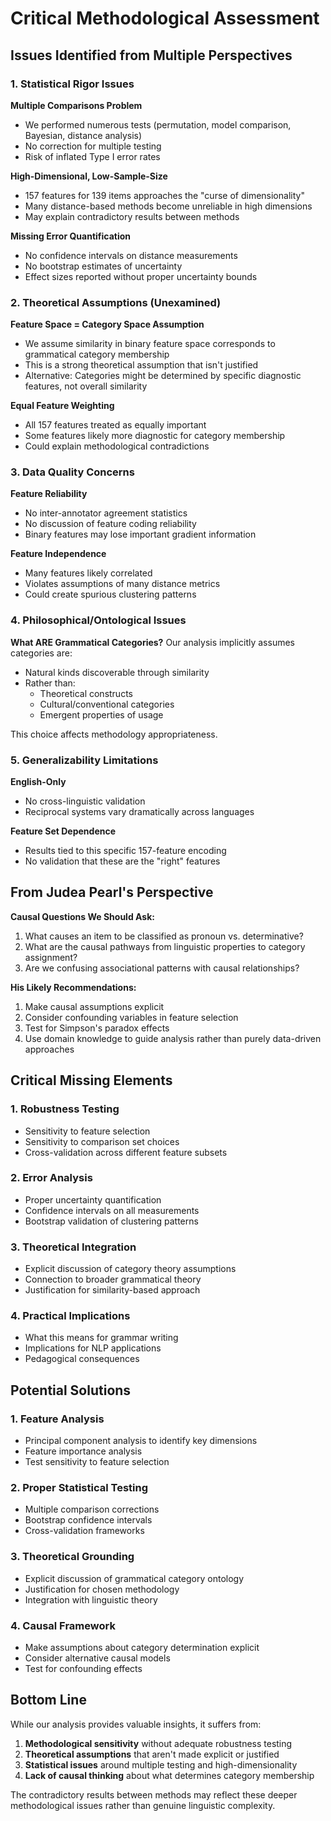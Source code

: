 # Critical Methodological Assessment

## Issues Identified from Multiple Perspectives

### 1. Statistical Rigor Issues

**Multiple Comparisons Problem**
- We performed numerous tests (permutation, model comparison, Bayesian, distance analysis)
- No correction for multiple testing
- Risk of inflated Type I error rates

**High-Dimensional, Low-Sample-Size**
- 157 features for 139 items approaches the "curse of dimensionality"
- Many distance-based methods become unreliable in high dimensions
- May explain contradictory results between methods

**Missing Error Quantification**
- No confidence intervals on distance measurements
- No bootstrap estimates of uncertainty
- Effect sizes reported without proper uncertainty bounds

### 2. Theoretical Assumptions (Unexamined)

**Feature Space = Category Space Assumption**
- We assume similarity in binary feature space corresponds to grammatical category membership
- This is a strong theoretical assumption that isn't justified
- Alternative: Categories might be determined by specific diagnostic features, not overall similarity

**Equal Feature Weighting**
- All 157 features treated as equally important
- Some features likely more diagnostic for category membership
- Could explain methodological contradictions

### 3. Data Quality Concerns

**Feature Reliability**
- No inter-annotator agreement statistics
- No discussion of feature coding reliability
- Binary features may lose important gradient information

**Feature Independence**
- Many features likely correlated
- Violates assumptions of many distance metrics
- Could create spurious clustering patterns

### 4. Philosophical/Ontological Issues

**What ARE Grammatical Categories?**
Our analysis implicitly assumes categories are:
- Natural kinds discoverable through similarity
- Rather than:
  - Theoretical constructs
  - Cultural/conventional categories
  - Emergent properties of usage

This choice affects methodology appropriateness.

### 5. Generalizability Limitations

**English-Only**
- No cross-linguistic validation
- Reciprocal systems vary dramatically across languages

**Feature Set Dependence**
- Results tied to this specific 157-feature encoding
- No validation that these are the "right" features

## From Judea Pearl's Perspective

**Causal Questions We Should Ask:**
1. What causes an item to be classified as pronoun vs. determinative?
2. What are the causal pathways from linguistic properties to category assignment?
3. Are we confusing associational patterns with causal relationships?

**His Likely Recommendations:**
1. Make causal assumptions explicit
2. Consider confounding variables in feature selection
3. Test for Simpson's paradox effects
4. Use domain knowledge to guide analysis rather than purely data-driven approaches

## Critical Missing Elements

### 1. Robustness Testing
- Sensitivity to feature selection
- Sensitivity to comparison set choices
- Cross-validation across different feature subsets

### 2. Error Analysis
- Proper uncertainty quantification
- Confidence intervals on all measurements
- Bootstrap validation of clustering patterns

### 3. Theoretical Integration
- Explicit discussion of category theory assumptions
- Connection to broader grammatical theory
- Justification for similarity-based approach

### 4. Practical Implications
- What this means for grammar writing
- Implications for NLP applications
- Pedagogical consequences

## Potential Solutions

### 1. Feature Analysis
- Principal component analysis to identify key dimensions
- Feature importance analysis
- Test sensitivity to feature selection

### 2. Proper Statistical Testing
- Multiple comparison corrections
- Bootstrap confidence intervals
- Cross-validation frameworks

### 3. Theoretical Grounding
- Explicit discussion of grammatical category ontology
- Justification for chosen methodology
- Integration with linguistic theory

### 4. Causal Framework
- Make assumptions about category determination explicit
- Consider alternative causal models
- Test for confounding effects

## Bottom Line

While our analysis provides valuable insights, it suffers from:
1. **Methodological sensitivity** without adequate robustness testing
2. **Theoretical assumptions** that aren't made explicit or justified
3. **Statistical issues** around multiple testing and high-dimensionality
4. **Lack of causal thinking** about what determines category membership

The contradictory results between methods may reflect these deeper methodological issues rather than genuine linguistic complexity.